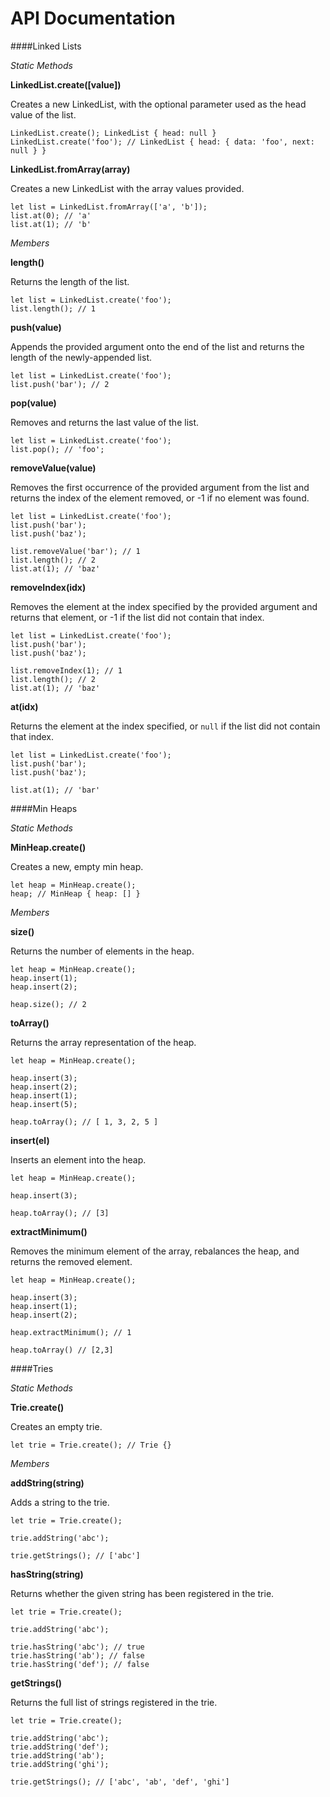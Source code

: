 # API Documentation

####Linked Lists

*Static Methods*

**LinkedList.create([value])**

Creates a new LinkedList, with the optional parameter used as the head value of the list.

```
LinkedList.create(); LinkedList { head: null }
LinkedList.create('foo'); // LinkedList { head: { data: 'foo', next: null } }
```

**LinkedList.fromArray(array)**

Creates a new LinkedList with the array values provided.

```
let list = LinkedList.fromArray(['a', 'b']);
list.at(0); // 'a'
list.at(1); // 'b'
```

*Members*

**length()**

Returns the length of the list.

```
let list = LinkedList.create('foo');
list.length(); // 1
```

**push(value)**

Appends the provided argument onto the end of the list and returns the length of the newly-appended list.
```
let list = LinkedList.create('foo');
list.push('bar'); // 2
```

**pop(value)**

Removes and returns the last value of the list.
```
let list = LinkedList.create('foo');
list.pop(); // 'foo';
```

**removeValue(value)**

Removes the first occurrence of the provided argument from the list and returns the index of the element removed, or -1 if no element was found.

```
let list = LinkedList.create('foo');
list.push('bar');
list.push('baz');

list.removeValue('bar'); // 1
list.length(); // 2
list.at(1); // 'baz'
```

**removeIndex(idx)**

Removes the element at the index specified by the provided argument and returns that element, or -1 if the list did not contain that index.

```
let list = LinkedList.create('foo');
list.push('bar');
list.push('baz');

list.removeIndex(1); // 1
list.length(); // 2
list.at(1); // 'baz'
```

**at(idx)**

Returns the element at the index specified, or `null` if the list did not contain that index.

```
let list = LinkedList.create('foo');
list.push('bar');
list.push('baz');

list.at(1); // 'bar'
```

####Min Heaps

*Static Methods*

**MinHeap.create()**

Creates a new, empty min heap.

```
let heap = MinHeap.create();
heap; // MinHeap { heap: [] }
```

_Members_

**size()**

Returns the number of elements in the heap.

```
let heap = MinHeap.create();
heap.insert(1);
heap.insert(2);

heap.size(); // 2
```

**toArray()**

Returns the array representation of the heap.

```
let heap = MinHeap.create();

heap.insert(3);
heap.insert(2);
heap.insert(1);
heap.insert(5);

heap.toArray(); // [ 1, 3, 2, 5 ]
```

**insert(el)**

Inserts an element into the heap.

```
let heap = MinHeap.create();

heap.insert(3);

heap.toArray(); // [3]
```

**extractMinimum()**

Removes the minimum element of the array, rebalances the heap, and returns the removed element.

```
let heap = MinHeap.create();

heap.insert(3);
heap.insert(1);
heap.insert(2);

heap.extractMinimum(); // 1

heap.toArray() // [2,3]
```

####Tries

*Static Methods*

**Trie.create()**

Creates an empty trie.

```
let trie = Trie.create(); // Trie {}
```

_Members_

**addString(string)**

Adds a string to the trie.

```
let trie = Trie.create();

trie.addString('abc');

trie.getStrings(); // ['abc']
```

**hasString(string)**

Returns whether the given string has been registered in the trie.

```
let trie = Trie.create();

trie.addString('abc');

trie.hasString('abc'); // true
trie.hasString('ab'); // false
trie.hasString('def'); // false
```

**getStrings()**

Returns the full list of strings registered in the trie.

```
let trie = Trie.create();

trie.addString('abc');
trie.addString('def');
trie.addString('ab');
trie.addString('ghi');

trie.getStrings(); // ['abc', 'ab', 'def', 'ghi']
```